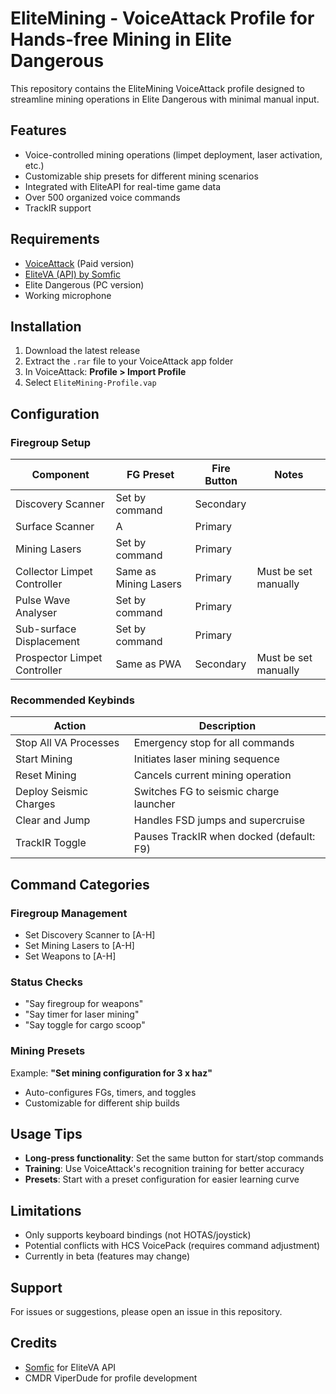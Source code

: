 # EliteMining - VoiceAttack Profile for Hands-free Mining in Elite Dangerous

This repository contains the EliteMining VoiceAttack profile designed to streamline mining operations in Elite Dangerous with minimal manual input.

## Features
- Voice-controlled mining operations (limpet deployment, laser activation, etc.)
- Customizable ship presets for different mining scenarios
- Integrated with EliteAPI for real-time game data
- Over 500 organized voice commands
- TrackIR support

## Requirements
- [VoiceAttack](https://voiceattack.com/) (Paid version)
- [EliteVA (API) by Somfic](https://docs.somfic.dev/projects/eliteva)
- Elite Dangerous (PC version)
- Working microphone

## Installation
1. Download the latest release
2. Extract the `.rar` file to your VoiceAttack app folder
3. In VoiceAttack: **Profile > Import Profile**
4. Select `EliteMining-Profile.vap`

## Configuration

### Firegroup Setup

| Component                  | FG Preset          | Fire Button       | Notes                      |
|----------------------------|--------------------|-------------------|----------------------------|
| Discovery Scanner          | Set by command     | Secondary         |                            |
| Surface Scanner            | A                  | Primary           |                            |
| Mining Lasers              | Set by command     | Primary           |                            |
| Collector Limpet Controller| Same as Mining Lasers | Primary       | Must be set manually       |
| Pulse Wave Analyser        | Set by command     | Primary           |                            |
| Sub-surface Displacement   | Set by command     | Primary           |                            |
| Prospector Limpet Controller | Same as PWA     | Secondary         | Must be set manually       |

### Recommended Keybinds

| Action                    | Description                                  |
|---------------------------|----------------------------------------------|
| Stop All VA Processes     | Emergency stop for all commands              |
| Start Mining              | Initiates laser mining sequence              |
| Reset Mining              | Cancels current mining operation             |
| Deploy Seismic Charges    | Switches FG to seismic charge launcher       |
| Clear and Jump            | Handles FSD jumps and supercruise            |
| TrackIR Toggle            | Pauses TrackIR when docked (default: F9)     |

## Command Categories

### Firegroup Management
- Set Discovery Scanner to [A-H]
- Set Mining Lasers to [A-H]
- Set Weapons to [A-H]

### Status Checks
- "Say firegroup for weapons"
- "Say timer for laser mining"
- "Say toggle for cargo scoop"

### Mining Presets
Example: **"Set mining configuration for 3 x haz"**
- Auto-configures FGs, timers, and toggles
- Customizable for different ship builds

## Usage Tips
- **Long-press functionality**: Set the same button for start/stop commands
- **Training**: Use VoiceAttack's recognition training for better accuracy
- **Presets**: Start with a preset configuration for easier learning curve

## Limitations
- Only supports keyboard bindings (not HOTAS/joystick)
- Potential conflicts with HCS VoicePack (requires command adjustment)
- Currently in beta (features may change)

## Support
For issues or suggestions, please open an issue in this repository.

## Credits
- [Somfic](https://docs.somfic.dev/projects/eliteva) for EliteVA API
- CMDR ViperDude for profile development
